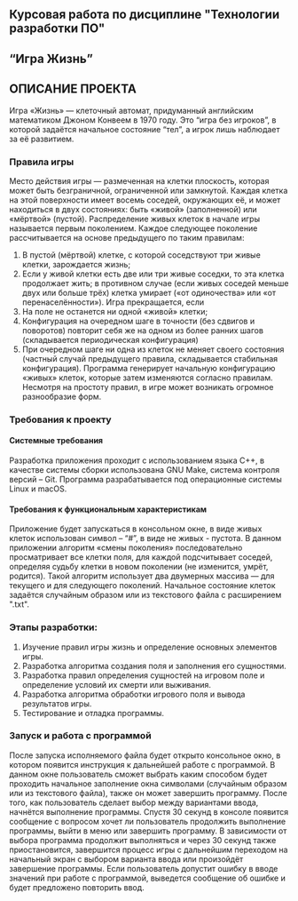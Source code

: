 ## Курсовая работа по дисциплине "Технологии разработки ПО"
## “Игра Жизнь”
## ОПИСАНИЕ ПРОЕКТА
Игра «Жизнь» — клеточный автомат, придуманный английским математиком Джоном Конвеем в 1970 году. Это “игра без игроков”, в которой задаётся начальное состояние “тел”, а игрок лишь наблюдает за её развитием. 
### Правила игры
Место действия игры — размеченная на клетки плоскость, которая может быть безграничной, ограниченной или замкнутой.
Каждая клетка на этой поверхности имеет восемь соседей, окружающих её, и может находиться в двух состояниях: быть «живой» (заполненной) или «мёртвой» (пустой).
Распределение живых клеток в начале игры называется первым поколением. Каждое следующее поколение рассчитывается на основе предыдущего по таким правилам:
1. В пустой (мёртвой) клетке, с которой соседствуют три живые клетки, зарождается жизнь;
2. Если у живой клетки есть две или три живые соседки, то эта клетка продолжает жить; в противном случае (если живых соседей меньше двух или больше трёх) клетка умирает («от одиночества» или «от перенаселённости»).
Игра прекращается, если
1. На поле не останется ни одной «живой» клетки;
2. Конфигурация на очередном шаге в точности (без сдвигов и поворотов) повторит себя же на одном из более ранних шагов (складывается периодическая конфигурация)
3. При очередном шаге ни одна из клеток не меняет своего состояния (частный случай предыдущего правила, складывается стабильная конфигурация). Программа генерирует начальную конфигурацию «живых» клеток, которые затем изменяются согласно правилам. Несмотря на простоту правил, в игре может возникать огромное разнообразие форм.

### Требования к проекту
#### Системные требования
Разработка приложения проходит с использованием языка С++, в качестве системы сборки использована GNU Make, система контроля версий – Git. Программа разрабатывается под операционные системы Linux и macOS.

#### Требования к функциональным характеристикам 
Приложение будет запускаться в консольном окне, в виде живых клеток использован символ – “#”, в виде не живых - пустота.
В данном приложении алгоритм «смены поколения» последовательно просматривает все клетки поля, для каждой подсчитывает соседей, определяя судьбу клетки в новом поколении (не изменится, умрёт, родится). Такой алгоритм использует два двумерных массива — для текущего и для следующего поколений. Начальное состояние клеток задаётся случайным образом или из текстового файла с расширением ".txt". 

### Этапы разработки:
1. Изучение правил игры жизнь и определение основных элементов игры.
2. Разработка алгоритма создания поля и заполнения его сущностями.
3. Разработка правил определения сущностей на игровом поле и определение условий их смерти или выживания.
4. Разработка алгоритма обработки игрового поля и вывода результатов игры.
5. Тестирование и отладка программы.

### Запуск и работа с программой
После запуска исполняемого файла будет открыто консольное окно, в котором появится инструкция к дальнейшей работе с программой. В данном окне пользователь сможет выбрать каким способом будет проходить начальное заполнение окна символами (случайным образом или из текстового файла), также он может завершить программу. После того, как пользователь сделает выбор между вариантами ввода, начнётся выполнение программы. Спустя 30 секунд в консоле появится сообщение с вопросом хочет ли пользователь продолжить выполнение пpограммы, выйти в меню или завершить программу. В зависимости от выбора программа продолжит выполняться и через 30 секунд также приостановится, завершится процесс игры с дальнейшим переходом на начальный экран с выбором варианта ввода или произойдёт завершение программы. Если пользователь допустит ошибку в вводе значений при работе с программой, выведется сообщение об ошибке и будет предложено повторить ввод.

